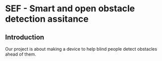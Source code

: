 # SEF - Smart and open obstacle detection assitance

## Introduction
Our project is about making a device to help blind people detect obstacles ahead of them.
